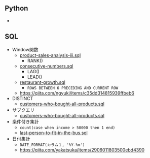 ## Python
* 

## SQL
* Window関数
    * [product-sales-analysis-iii.sql](./SQL50/product-sales-analysis-iii.sql)
        * RANK()
    * [consecutive-numbers.sql](./SQL50/consecutive-numbers.sql)
        * LAG()
        * LEAD()
    * [restaurant-growth.sql](./SQL50/restaurant-growth.sql)
        * `ROWS BETWEEN 6 PRECEDING AND CURRENT ROW`
    * https://qiita.com/ngyuki/items/c35dd314815939ffbeb6
* DISTINCT
    * [customers-who-bought-all-products.sql](./SQL50/customers-who-bought-all-products.sql)
* サブクエリ
    * [customers-who-bought-all-products.sql](./SQL50/customers-who-bought-all-products.sql)
* 条件付き集計
    * `count(case when income > 50000 then 1 end)`
    * [last-person-to-fit-in-the-bus.sql](./SQL50/last-person-to-fit-in-the-bus.sql)
* 日付集計
    * `DATE_FORMAT(カラム１, '%Y-%m')`
    * https://qiita.com/yakatsuka/items/2906011803500ebd4390